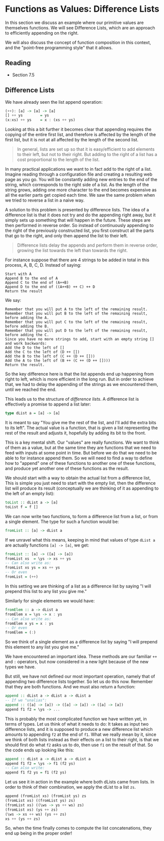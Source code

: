 # Functions as Values: Difference Lists

In this section we discuss an example where our primitive values are themselves functions. We will see Difference Lists, which are an approach to efficiently appending on the right.

We will also discuss the concept of function composition in this context, and the "point-free programming style" that it allows.

## Reading

- Section 7.5

## Difference Lists

We have already seen the list append operation:
```haskell
(++): [a] -> [a] -> [a]
[] ++ ys        = ys
(x:xs) ++ ys    = x : (xs ++ ys)
```
Looking at this a bit further it becomes clear that appending requires the copying of the entire first list, and therefore is affected by the length of the first list, but it is not at all affected by the length of the second list.

> In general, lists are set up so that it is easy/efficient to add elements to their left, but not to their right. But adding to the right of a list has a cost proportional to the length of the list.

In many practical applications we want to in fact add to the right of a list. Imagine reading through a configuration file and creating a resulting web page as you go. You will be constantly adding new entries to the end of the string, which corresponds to the right side of a list. As the length of the string grows, adding one more character to the end becomes expensive as all the earlier parts get copied each time. We saw the same problem when we tried to reverse a list in a naive way.

A solution to this problem is presented by difference lists. The idea of a difference list is that it does not try and do the appending right away, but it simply sets up something that will happen in the future. These steps are then performed in reverse order. So instead of continuously appending to the right of the previously constructed list, you first construct all the parts that go to the right, and only then append the list to their left.

> Difference lists delay the appends and perform them in reverse order, growing the list towards the left than towards the right.

For instance suppose that there are 4 strings to be added in total in this process, A, B, C, D. Instead of saying:
```
Start with A
Append B to the end of A
Append C to the end of (A++B)
Append D to the end of ((A++B) ++ C) ++ D
Return the result
```
We say:
```
Remember that you will put A to the left of the remaining result.
Remember that you will put B to the left of the remaining result, before adding the A.
Remember that you will put C to the left of the remaining result, before adding the B.
Remember that you will put D to the left of the remaining result, before adding the C.
Since you have no more strings to add, start with an empty string [] and work backwards:
Add the D to the left of []
Add the C to the left of (D ++ [])
Add the B to the left of (C ++ (D ++ []))
Add the A to the left of (B ++ (C ++ (D ++ [])))
Return the result.
```
So the key difference here is that the list appends end up happening from right to left, which is more efficient in the long run. But in order to achieve that, we had to delay the appending of the strings as we encountered them, until we reached the end.

This leads us to the structure of *difference lists*. A difference list is effectively a promise to append a list later:
```haskell
type dList a = [a] -> [a]
```
It is meant to say "You give me the rest of the list, and I'll add the extra bits to its left". The actual value is a function, that is given a list representing the rest of the result and adjusts it, hopefully by adding its bit to the front.

This is a key mental shift. Our "values" are really functions. We want to think of them as a value, but at the same time they are functions that we need to feed with inputs at some point in time. But before we do that we need to be able to for instance append them. So we will need to find a way to define how to "append" one of these functions to another one of these functions, and produce yet another one of these functions as the result.

We should start with a way to obtain the actual list from a difference list, This is simple you just need to start with the empty list, then the difference list will produce its result (conceptually we are thinking of it as appending to the left of an empty list):
```haskell
toList :: dList a -> [a]
toList f = f []
```

We can now write two functions, to form a difference list from a list, or from a single element. The type for such a function would be:
```haskell
fromList :: [a] -> dList a
```
If we unravel what this means, keeping in mind that values of type `dList a` are actually functions `[a] -> [a]`, we get:
```haskell
fromList :: [a] -> ([a] -> [a])
fromList xs  = \ys -> xs ++ ys
-- Can also write as:
fromList xs ys = xs ++ ys
-- Or even
fromList = (++)
```
In this setting we are thinking of a list as a difference list by saying "I will prepend this list to any list you give me."

Similarly for single elements we would have:
```haskell
fromElem :: a -> dList a
fromElem x = \ys -> x : ys
-- Can also write as:
fromElem x ys = x : ys
-- Or even
fromElem = (:)
```
So we think of a single element as a difference list by saying "I will prepend this element to any list you give me."

We have encountered an important idea. These methods are our familiar `++` and `:` operators, but now considered in a new light because of the new types we have.

But still, we have not defined our most important operation, namely that of appending two difference lists together. So let us do this now. Remember that they are both functions. And we must also return a function:
```haskell
append :: dList a -> dList a -> dList a
-- If we "unalias":
append :: ([a] -> [a]) -> ([a] -> [a]) -> ([a] -> [a])
append f1 f2 = \ys -> ...
```
This is probably the most complicated function we have written yet, in terms of types. Let us think of what it needs to do: It takes as input two difference lists, and it is supposed to produce a new difference list which amounts to appending `f2` at the end of `f1`. What we really mean by it, since we think of both lists instead as their effects on a list to their right, is that we should first do what `f2` asks us to do, then use `f1` on the result of that. So the code ends up looking like this:
```haskell
append :: dList a -> dList a -> dList a
append f1 f2 = \ys -> f1 (f2 ys)
-- Can also write:
append f1 f2 ys = f1 (f2 ys)
```

Let us see it in action in the example where both dLists came from lists. In order to think of their combination, we apply the dList to a list `zs`.
```haskell
append (fromList xs) (fromList ys) zs
(fromList xs) ((fromList ys) zs)
(fromList xs) ((\ws -> ys ++ ws) zs)
(fromList xs) (ys ++ zs)
(\ws -> xs ++ ws) (ys ++ zs)
xs ++ (ys ++ zs)
```
So, when the time finally comes to compute the list concatenations, they end up being in the proper order!

